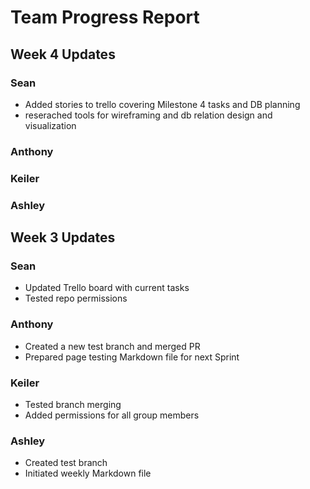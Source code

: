 # Team Progress Report

## Week 4 Updates

### Sean
- Added stories to trello covering Milestone 4 tasks and DB planning
- reserached tools for wireframing and db relation design and visualization

### Anthony

### Keiler

### Ashley


## Week 3 Updates

### Sean
- Updated Trello board with current tasks
- Tested repo permissions

### Anthony
- Created a new test branch and merged PR
- Prepared page testing Markdown file for next Sprint

### Keiler
- Tested branch merging
- Added permissions for all group members

### Ashley
- Created test branch
- Initiated weekly Markdown file
